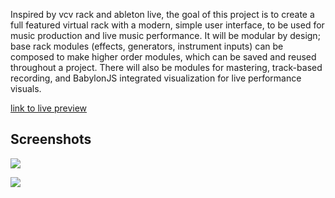 Inspired by vcv rack and ableton live, the goal of this project is to create a full featured virtual rack with a modern, simple user interface, to be used for music production and live music performance. It will be modular by design; base rack modules (effects, generators, instrument inputs) can be composed to make higher order modules, which can be saved and reused throughout a project. There will also be modules for mastering, track-based recording, and BabylonJS integrated  visualization for live performance visuals.

[link to live preview](http://mbecker20.github.io/space-machine)

## Screenshots

![](https://i.imgur.com/paXMmVl.png)

![](https://i.imgur.com/W9o0lKy.png)